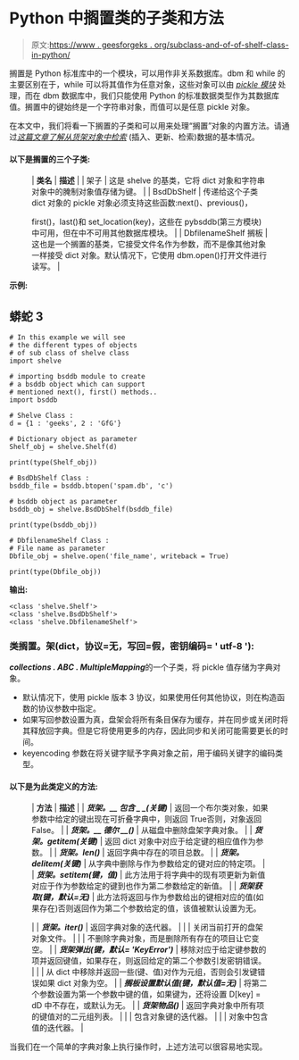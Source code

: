 # Python 中搁置类的子类和方法

> 原文:[https://www . geesforgeks . org/subclass-and-of-of-shelf-class-in-python/](https://www.geeksforgeeks.org/subclass-and-methods-of-shelve-class-in-python/)

搁置是 Python 标准库中的一个模块，可以用作非关系数据库。dbm 和 while 的主要区别在于，while 可以将其值作为任意对象，这些对象可以由 [*pickle 模块*](https://www.geeksforgeeks.org/pickle-python-object-serialization/) 处理，而在 dbm 数据库中，我们只能使用 Python 的标准数据类型作为其数据库值。搁置中的键始终是一个字符串对象，而值可以是任意 pickle 对象。

在本文中，我们将看一下搁置的子类和可以用来处理“搁置”对象的内置方法。请通过[*这篇文章了解从货架对象中检索*](https://www.geeksforgeeks.org/retrieving-and-updating-data-contained-in-shelve-in-python/) (插入、更新、检索)数据的基本情况。

#### 以下是搁置的三个子类:

<figure class="table">

| **类名** | **描述** |
| 架子 | 这是 shelve 的基类，它将 dict 对象和字符串对象中的腌制对象值存储为键。 |
| BsdDbShelf | 传递给这个子类 dict 对象的 pickle 对象必须支持这些函数:next()、previous()，

first()，last()和 set_location(key)，这些在 pybsddb(第三方模块)中可用，但在中不可用其他数据库模块。 |
| DbfilenameShelf 搁板 | 这也是一个搁置的基类，它接受文件名作为参数，而不是像其他对象一样接受 dict 对象。默认情况下，它使用 dbm.open()打开文件进行读写。 |

</figure>

**示例:**

## 蟒蛇 3

```
# In this example we will see
# the different types of objects
# of sub class of shelve class
import shelve

# importing bsddb module to create
# a bsddb object which can support
# mentioned next(), first() methods..
import bsddb

# Shelve Class :
d = {1 : 'geeks', 2 : 'GfG'}

# Dictionary object as parameter
Shelf_obj = shelve.Shelf(d)

print(type(Shelf_obj))

# BsdDbShelf Class :
bsddb_file = bsddb.btopen('spam.db', 'c')

# bsddb object as parameter
bsddb_obj = shelve.BsdDbShelf(bsddb_file)

print(type(bsddb_obj))

# DbfilenameShelf Class :
# File name as parameter
Dbfile_obj = shelve.open('file_name', writeback = True)

print(type(Dbfile_obj))
```

**输出:**

```
<class 'shelve.Shelf'>
<class 'shelve.BsdDbShelf'>
<class 'shelve.DbfilenameShelf'>
```

### **类搁置。架(dict，协议=无，写回=假，密钥编码= ' utf-8 '**)**:**

***collections . ABC . MultipleMapping***的一个子类，将 pickle 值存储为字典对象。

*   默认情况下，使用 pickle 版本 3 协议，如果使用任何其他协议，则在构造函数的协议参数中指定。
*   如果写回参数设置为真，盘架会将所有条目保存为缓存，并在同步或关闭时将其释放回字典。但是它将使用更多的内存，因此同步和关闭可能需要更长的时间。
*   keyencoding 参数在将关键字赋予字典对象之前，用于编码关键字的编码类型。

#### 以下是为此类定义的方法:

<figure class="table">

| **方法** | **描述** |
| ***货架。__ 包含 _ _(关键)*** | 返回一个布尔类对象，如果参数中给定的键出现在可折叠字典中，则返回 True否则，对象返回 False。 |
| ***货架。__ 德尔 __()*** | 从磁盘中删除盘架字典对象。 |
| ***货架。__getitem__(关键)*** | 返回 dict 对象中对应于给定键的相应值作为参数。 |
| ***货架。__len__()*** | 返回字典中存在的项目总数。 |
| ***货架。__delitem__(关键)*** | 从字典中删除与作为参数给定的键对应的特定项。 |
| ***货架。__setitem__(键，值)*** | 此方法用于将字典中的现有项更新为新值对应于作为参数给定的键到也作为第二参数给定的新值。 |
| ***货架获取(键，默认=无)*** | 此方法将返回与作为参数给出的键相对应的值(如果存在)否则返回作为第二个参数给定的值，该值被默认设置为无。

 |
| ***货架。__iter__()*** | 返回字典对象的迭代器。 |
|  | 关闭当前打开的盘架对象文件。 |
|  | 不删除字典对象，而是删除所有存在的项目让它变空。 |
| ***货架弹出(键，默认= 'KeyError')*** | 移除对应于给定键参数的项并返回键值，如果存在，则返回给定的第二个参数引发密钥错误。 |
|  | 从 dict 中移除并返回一些(键、值)对作为元组，否则会引发键错误如果 dict 对象为空。 |
| ***搁板设置默认值(键，默认值=无)*** | 将第二个参数设置为第一个参数中键的值，如果键为，还将设置 D[key] = dD 中不存在，或默认为无。 |
| ***货架物品()*** | 返回字典对象中所有项的键值对的二元组列表。 |
|  | 包含对象键的迭代器。 |
|  | 对象中包含值的迭代器。 |

</figure>

当我们在一个简单的字典对象上执行操作时，上述方法可以很容易地实现。